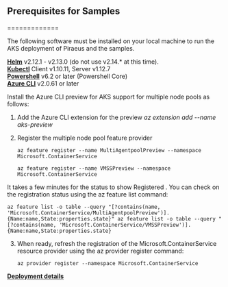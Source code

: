 ## Prerequisites for Samples
=============  
  
The following software must be installed on your local machine to run the AKS  deployment of Piraeus and the samples.
  
**[Helm](https://github.com/helm/helm)** v2.12.1 - v2.13.0 (do not use v2.14.* at this time).   
**[Kubectl](https://kubernetes.io/docs/tasks/tools/install-kubectl)** Client v1.10.11, Server v1.12.7   
**[Powershell](https://docs.microsoft.com/en-us/powershell/scripting/install/installing-powershell-core-on-windows?view=powershell-6)** v6.2 or later (Powershell Core)    
**[Azure CLI](https://docs.microsoft.com/en-us/cli/azure/install-azure-cli?view=azure-cli-latest)** v2.0.61 or later 

Install the Azure CLI preview for AKS support for multiple node pools as follows:

 1. Add the Azure CLI extension for the preview
*az extension add --name aks-preview*

 2. Register the multiple node pool feature provider
 

    ```az feature register --name MultiAgentpoolPreview --namespace Microsoft.ContainerService```
    
    ```az feature register --name VMSSPreview --namespace Microsoft.ContainerService``` 
    
  It takes a few minutes for the status to show Registered . You can check on the registration       status using the az feature list command:  

    az feature list -o table --query "[?contains(name, 'Microsoft.ContainerService/MultiAgentpoolPreview')].{Name:name,State:properties.state}" az feature list -o table --query "[?contains(name, 'Microsoft.ContainerService/VMSSPreview')].{Name:name,State:properties.state}


 3. When ready, refresh the registration of the Microsoft.ContainerService resource provider using the az provider register command:
 

    ```az provider register --namespace Microsoft.ContainerService```

**[Deployment details](./deploydetail.md)**